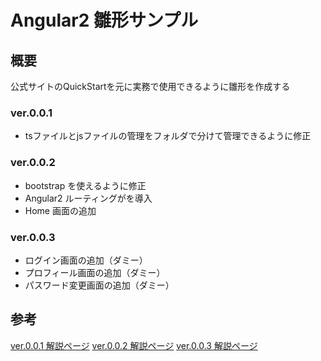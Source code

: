 # Angular2 雛形サンプル

## 概要
公式サイトのQuickStartを元に実務で使用できるように雛形を作成する

### ver.0.0.1
- tsファイルとjsファイルの管理をフォルダで分けて管理できるように修正

### ver.0.0.2
- bootstrap を使えるように修正
- Angular2 ルーティングがを導入
- Home 画面の追加

### ver.0.0.3
- ログイン画面の追加（ダミー）
- プロフィール画面の追加（ダミー）
- パスワード変更画面の追加（ダミー）


## 参考
[ver.0.0.1 解説ページ](http://qiita.com/nissato-hitoshi/items/05848f0d7bd7839c1d0e)
[ver.0.0.2 解説ページ](http://qiita.com/nissato-hitoshi/items/716ead1cfb1d4e4d46a1)
[ver.0.0.3 解説ページ](http://qiita.com/nissato-hitoshi/items/716ead1cfb1d4e4d46a1)
